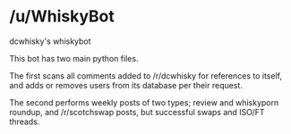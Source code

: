 /u/WhiskyBot
================

dcwhisky's whiskybot

This bot has two main python files.  

The first scans all comments added to /r/dcwhisky for references to itself, and adds or removes users from its database per their request. 

The second performs weekly posts of two types; review and whiskyporn roundup, and /r/scotchswap posts, but successful swaps and ISO/FT threads. 
